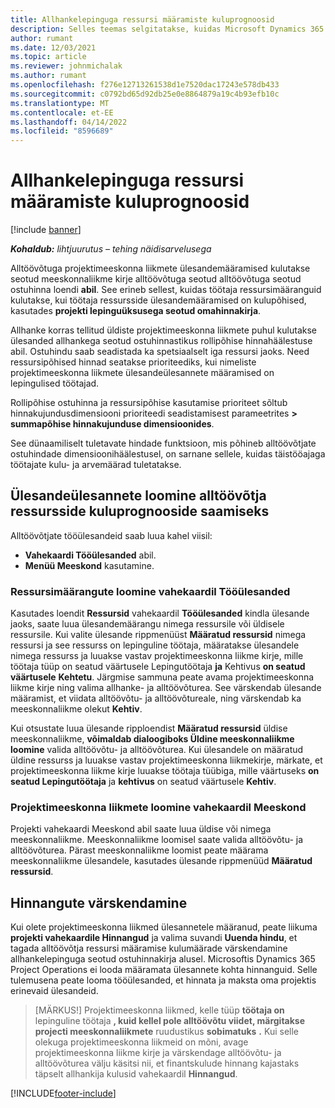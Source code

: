 ```yaml
---
title: Allhankelepinguga ressursi määramiste kuluprognoosid
description: Selles teemas selgitatakse, kuidas Microsoft Dynamics 365 Project Operations arvutab allhankeressursside määramise kuluhinnangu.
author: rumant
ms.date: 12/03/2021
ms.topic: article
ms.reviewer: johnmichalak
ms.author: rumant
ms.openlocfilehash: f276e12713261538d1e7520dac17243e578db433
ms.sourcegitcommit: c0792bd65d92db25e0e8864879a19c4b93efb10c
ms.translationtype: MT
ms.contentlocale: et-EE
ms.lasthandoff: 04/14/2022
ms.locfileid: "8596689"
---
```

# <a name="cost-estimation-of-subcontracted-resource-assignments"></a>Allhankelepinguga ressursi määramiste kuluprognoosid

[!include [banner](../../includes/dataverse-preview.md)]

_**Kohaldub:** lihtjuurutus – tehing näidisarvelusega_

Alltöövõtuga projektimeeskonna liikmete ülesandemääramised kulutakse seotud meeskonnaliikme kirje alltöövõtuga seotud alltöövõtuga seotud ostuhinna loendi **abil**. See erineb sellest, kuidas töötaja ressursimääranguid kulutakse, kui töötaja ressursside ülesandemääramised on kulupõhised, kasutades **projekti lepinguüksusega seotud omahinnakirja**. 

Allhanke korras tellitud üldiste projektimeeskonna liikmete puhul kulutakse ülesanded allhankega seotud ostuhinnastikus rollipõhise hinnahäälestuse abil. Ostuhindu saab seadistada ka spetsiaalselt iga ressursi jaoks. Need ressursipõhised hinnad seatakse prioriteediks, kui nimeliste projektimeeskonna liikmete ülesandeülesannete määramised on lepingulised töötajad. 

Rollipõhise ostuhinna ja ressursipõhise kasutamise prioriteet sõltub hinnakujundusdimensiooni prioriteedi seadistamisest parameetrites **> summapõhise hinnakujunduse dimensioonides**.

See dünaamiliselt tuletavate hindade funktsioon, mis põhineb alltöövõtjate ostuhindade dimensioonihäälestusel, on sarnane sellele, kuidas täistööajaga töötajate kulu- ja arvemäärad tuletatakse. 

## <a name="creating-task-assignments-for-getting-cost-estimates-of-subcontractor-resources"></a>Ülesandeülesannete loomine alltöövõtja ressursside kuluprognooside saamiseks

Alltöövõtjate tööülesandeid saab luua kahel viisil: 
- **Vahekaardi Tööülesanded** abil.
- **Menüü Meeskond** kasutamine.

### <a name="creating-resources-assignments-using-the-tasks-tab"></a>Ressursimäärangute loomine vahekaardil Tööülesanded
Kasutades loendit **Ressursid** vahekaardil **Tööülesanded** kindla ülesande jaoks, saate luua ülesandemäärangu nimega ressursile või üldisele ressursile. Kui valite ülesande rippmenüüst **Määratud ressursid** nimega ressursi ja see ressurss on lepinguline töötaja, määratakse ülesandele nimega ressurss ja luuakse vastav projektimeeskonna liikme kirje, mille töötaja tüüp on seatud väärtusele Lepingutöötaja **ja** Kehtivus **on seatud väärtusele** **Kehtetu**. Järgmise sammuna peate avama projektimeeskonna liikme kirje ning valima allhanke- ja alltöövõturea. See värskendab ülesande määramist, et viidata alltöövõtu- ja alltöövõtureale, ning värskendab ka meeskonnaliikme olekut **Kehtiv**.

Kui otsustate luua ülesande ripploendist **Määratud ressursid** üldise meeskonnaliikme, **võimaldab dialoogiboks Üldine meeskonnaliikme loomine** valida alltöövõtu- ja alltöövõturea. Kui ülesandele on määratud üldine ressurss ja luuakse vastav projektimeeskonna liikmekirje, märkate, et projektimeeskonna liikme kirje luuakse töötaja tüübiga, mille väärtuseks **on seatud Lepingutöötaja** ja **kehtivus** on seatud väärtusele **Kehtiv**.

### <a name="creating-project-team-members-using-the-team-tab"></a>Projektimeeskonna liikmete loomine vahekaardil Meeskond
Projekti vahekaardi Meeskond abil saate luua üldise või nimega meeskonnaliikme. Meeskonnaliikme loomisel saate valida alltöövõtu- ja alltöövõturea. Pärast meeskonnaliikme loomist peate määrama meeskonnaliikme ülesandele, kasutades ülesande rippmenüüd **Määratud ressursid**. 

## <a name="updating-estimates"></a>Hinnangute värskendamine
Kui olete projektimeeskonna liikmed ülesannetele määranud, peate liikuma **projekti vahekaardile Hinnangud** ja valima suvandi **Uuenda hindu**, et tagada alltöövõtja ressursi määramise kulumäärade värskendamine allhankelepinguga seotud ostuhinnakirja alusel. Microsoftis Dynamics 365 Project Operations ei looda määramata ülesannete kohta hinnanguid. Selle tulemusena peate looma tööülesanded, et hinnata ja maksta oma projektis erinevaid ülesandeid. 

> [MÄRKUS!] Projektimeeskonna liikmed, kelle tüüp **töötaja on** lepinguline töötaja **, kuid kellel pole alltöövõtu viidet, märgitakse projecti meeskonnaliikmete** ruudustikus **sobimatuks** **.** Kui selle olekuga projektimeeskonna liikmeid on mõni, avage projektimeeskonna liikme kirje ja värskendage alltöövõtu- ja alltöövõturea välju käsitsi nii, et finantskulude hinnang kajastaks täpselt allhankija kulusid vahekaardil **Hinnangud**. 


[!INCLUDE[footer-include](../../includes/footer-banner.md)]
